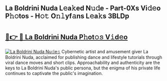 ## La Boldrini Nuda L𝚎a𝚔ed N𝚞𝚍e - Part-0Xs Vi𝚍𝚎o P𝚑𝚘tos - H𝚘𝚝 O𝚗𝚕yf𝚊ns L𝚎a𝚔s 3BLDp

# <h2><a href="http://kf10s4.oniu.top/?m=La+Boldrini+Nuda">🔗👉 🔴 La Boldrini Nuda P𝚑ot𝚘𝚜 V𝚒d𝚎o</a></h2>

[![La Boldrini Nuda Nu𝚍e𝚜](https://i.imgur.com/0qMVB7G.gif)](http://kf10s4.oniu.top/?m=La+Boldrini+Nuda)
Cybernetic artist and amusement giver La Boldrini Nuda, acclaimed for publishing dance and lifestyle tutorials through viral dance moves and short clips. Approachability and authenticity are the keys to La Boldrini Nuda's public persona, but the enigma of his private life continues to captivate the public's imagination.  
